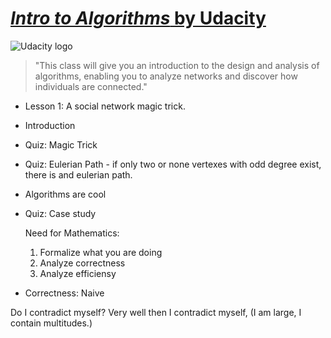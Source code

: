 # [_Intro to Algorithms_ by Udacity](https://classroom.udacity.com/courses/cs215)

![Udacity logo](http://static1.squarespace.com/static/54a21086e4b097c5f1550ed8/557eee11e4b0c3993def002b/5702ac9ab6aa607cbb96e59e/1459793150043/udacity_logo_2.png)

> "This class will give you an introduction to the design and analysis of algorithms, enabling you to analyze networks and discover how individuals are connected."

* Lesson 1: A social network magic trick.
* Introduction
* Quiz: Magic Trick
* Quiz: Eulerian Path - if only two or none vertexes with odd degree exist, there is and eulerian path.
* Algorithms are cool
* Quiz: Case study

   Need for Mathematics:
  1. Formalize what you are doing
  2. Analyze correctness
  3. Analyze efficiensy
* Correctness: Naive




Do I contradict myself?
Very well then I contradict myself,
(I am large, I contain multitudes.)